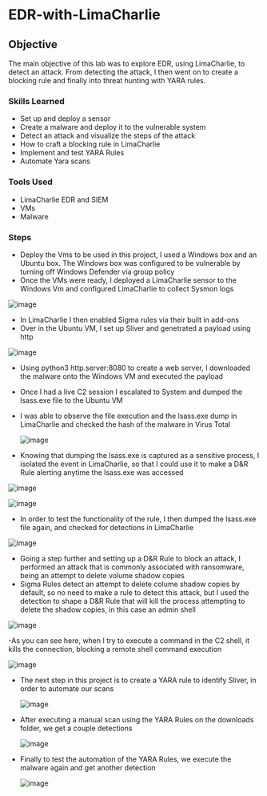 # EDR-with-LimaCharlie

## Objective

The main objective of this lab was to explore EDR, using LimaCharlie, to detect an attack. From detecting the attack, I then went on to create a blocking rule and finally into threat hunting with YARA rules.
  
### Skills Learned

- Set up and deploy a sensor
- Create a malware and deploy it to the vulnerable system
- Detect an attack and visualize the steps of the attack
- How to craft a blocking rule in LimaCharlie
- Implement and test YARA Rules
- Automate Yara scans

### Tools Used

- LimaCharlie EDR and SIEM
- VMs
- Malware
  

### Steps

- Deploy the Vms to be used in this project, I used a Windows box and an Ubuntu box. The Windows box was configured to be vulnerable by turning off Windows Defender via group policy
- Once the VMs were ready, I deployed a LimaCharlie sensor to the Windows Vm and configured LimaCharlie to collect Sysmon logs

![image](https://github.com/user-attachments/assets/93d08a1d-7cc6-409d-be41-2bad77d4a88d)

- In LimaCharlie I then enabled Sigma rules via their built in add-ons
- Over in the Ubuntu VM, I set up Sliver and genetrated a payload using http

![image](https://github.com/user-attachments/assets/4c63506d-4edf-4722-adfc-2b1906c6ae2f)

- Using python3 http.server:8080 to create a web server, I downloaded the malware onto the Windows VM and executed the payload
- Once I had a live C2 session I escalated to System and dumped the lsass.exe file to the Ubuntu VM
- I was able to observe the file execution and the lsass.exe dump in LimaCharlie and checked the hash of the malware in Virus Total

  ![image](https://github.com/user-attachments/assets/85aab07b-ec82-4864-8aaa-d11dfb05900f)

- Knowing that dumping the lsass.exe is captured as a sensitive process, I isolated the event in LimaCharlie, so that I could use it to make a D&R Rule alerting anytime the lsass.exe was accessed

![image](https://github.com/user-attachments/assets/6cd91259-6fa9-4c4b-b056-a26db7360841)

![image](https://github.com/user-attachments/assets/97671aed-858d-4df5-b809-616d45e55e3e)

- In order to test the functionality of the rule, I then dumped the lsass.exe file again, and checked for detections in LimaCharlie

![image](https://github.com/user-attachments/assets/f95b2acf-5574-4b51-a89a-9ce7e044ed03)

- Going a step further and setting up a D&R Rule to block an attack, I performed an attack that is commonly associated with ransomware, being an attempt to delete volume shadow copies
- Sigma Rules detect an attempt to delete colume shadow copies by default, so no need to make a rule to detect this attack, but I used the detection to shape a D&R Rule that will kill the process attempting to delete the shadow copies, in this case an admin shell

![image](https://github.com/user-attachments/assets/68c75329-84b4-4649-b146-f7e61b07da12)

-As you can see here, when I try to execute a command in the C2 shell, it kills the connection, blocking a remote shell command execution

![image](https://github.com/user-attachments/assets/0bd4813d-ac29-4049-8a5d-aeedc215d45d)

- The next step in this project is to create a YARA rule to identify Sliver, in order to automate our scans

  ![image](https://github.com/user-attachments/assets/b7d01866-1d60-46a7-9e18-9394049c4fea)

- After executing a manual scan using the YARA Rules on the downloads folder, we get a couple detections

  ![image](https://github.com/user-attachments/assets/b0cbfea4-236e-4b01-ab88-a9f49bbd66e5)

- Finally to test the automation of the YARA Rules, we execute the malware again and get another detection

  ![image](https://github.com/user-attachments/assets/1d73c4ff-f232-4750-9206-4220d852c2d3)

